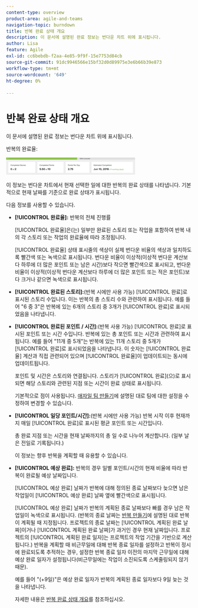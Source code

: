 ```yaml
---
content-type: overview
product-area: agile-and-teams
navigation-topic: burndown
title: 반복 완료 상태 개요
description: 이 문서에 설명된 완료 정보는 번다운 차트 위에 표시됩니다.
author: Lisa
feature: Agile
exl-id: cc6bebdb-f2aa-4e85-9f9f-15e7753d84cb
source-git-commit: 91dc9946566e15bf32d0d89975e3e6b66b39e873
workflow-type: tm+mt
source-wordcount: '649'
ht-degree: 0%

---
```


# 반복 완료 상태 개요

이 문서에 설명된 완료 정보는 번다운 차트 위에 표시됩니다.

반복의 완료율:

![반복 세부 정보 패널](assets/burndown-percentcomplete-350x47.png)

이 정보는 번다운 차트에서 현재 선택한 일에 대한 반복의 완료 상태를 나타냅니다. 기본적으로 현재 날짜를 기준으로 완료 상태가 표시됩니다.

다음 정보를 사용할 수 있습니다.

* **[!UICONTROL 완료율]:** 반복의 전체 진행률

  [!UICONTROL 완료율]은(는) 일부만 완료된 스토리 또는 작업을 포함하여 반복 내의 각 스토리 또는 작업의 완료율에 따라 조정됩니다.

  [!UICONTROL 완료율] 상태 표시줄의 색상이 실제 번다운 비율의 색상과 일치하도록 빨간색 또는 녹색으로 표시됩니다. 번다운 비율이 이상적(이상적 번다운 계산보다 하루에 더 많은 포인트 또는 남은 시간)보다 작으면 빨간색으로 표시되고, 번다운 비율이 이상적(이상적 번다운 계산보다 하루에 더 많은 포인트 또는 적은 포인트)보다 크거나 같으면 녹색으로 표시됩니다.

* **[!UICONTROL 완료된 스토리]:**(반복 시에만 사용 가능) [!UICONTROL 완료]로 표시된 스토리 수입니다. 이는 반복의 총 스토리 수와 관련하여 표시됩니다. 예를 들어 &quot;6 중 3&quot;은 반복에 있는 6개의 스토리 중 3개가 [!UICONTROL 완료]로 표시되었음을 나타냅니다.
* **[!UICONTROL 완료된 포인트 / 시간]:**(반복 사용 가능) [!UICONTROL 완료]로 표시된 포인트 또는 시간 수입니다. 반복에 있는 총 포인트 또는 시간과 관련하여 표시됩니다. 예를 들어 &quot;11개 중 5개&quot;는 반복에 있는 11개 스토리 중 5개가 [!UICONTROL 완료]로 표시되었음을 나타냅니다. 이 숫자는 [!UICONTROL 완료율] 계산과 직접 관련되어 있으며 [!UICONTROL 완료율]이 업데이트되는 동시에 업데이트됩니다.

  포인트 및 시간은 스토리와 연결됩니다. 스토리가 [!UICONTROL 완료]&#x200B;(으)로 표시되면 해당 스토리와 관련된 지점 또는 시간이 완료 상태로 표시됩니다.

  기본적으로 점이 사용됩니다. [애자일 팀 만들기](../../../agile/get-started-with-agile-in-workfront/create-an-agile-team.md)에 설명된 대로 팀에 대한 설정을 수정하여 변경할 수 있습니다.

* **[!UICONTROL 일당 포인트/시간]:**(반복 시에만 사용 가능) 반복 시작 이후 현재까지 매일 [!UICONTROL 완료]로 표시된 평균 포인트 또는 시간입니다.

  총 완료 지점 또는 시간을 현재 날짜까지의 총 일 수로 나누어 계산합니다. (일부 날은 전일로 기록됩니다.)

  이 정보는 향후 반복을 계획할 때 유용할 수 있습니다.

* **[!UICONTROL 예상 완료]:** 반복의 경우 일별 포인트/시간의 현재 비율에 따라 반복이 완료될 예상 날짜입니다.

  [!UICONTROL 예상 완료] 날짜가 반복에 대해 정의된 종료 날짜보다 늦으면 남은 작업일이 [!UICONTROL 예상 완료] 날짜 옆에 빨간색으로 표시됩니다.

  [!UICONTROL 예상 완료] 날짜가 반복의 계획된 종료 날짜보다 빠를 경우 남은 작업일이 녹색으로 표시됩니다. (반복의 종료 날짜는 [반복 만들기](../../../agile/use-scrum-in-an-agile-team/iterations/create-an-iteration.md)에 설명된 대로 반복이 계획될 때 지정됩니다. 프로젝트의 종료 날짜는 [!UICONTROL 계획된 완료 날짜]이거나 [!UICONTROL 계획된 완료 날짜]가 과거인 경우 현재 날짜입니다. 프로젝트의 [!UICONTROL 계획된 완료 일자]는 프로젝트의 작업 기간을 기반으로 계산됩니다.) 반복을 계획할 때 비근무일에 대해 반복 종료 일자를 설정하고 반복이 정시에 완료되도록 추적하는 경우, 설정한 반복 종료 일자 이전의 마지막 근무일에 대해 예상 완료 일자가 설정됩니다(비근무일에는 작업이 소진되도록 스케줄링되지 않기 때문).

  예를 들어 &quot;(+9일)&quot;은 예상 완료 일자가 반복의 계획된 종료 일자보다 9일 늦는 것을 나타냅니다.

  자세한 내용은 [반복 완료 상태 개요](#Understanding-How-Days-Off-Affect-the-Burndown-Chart)를 참조하십시오.
